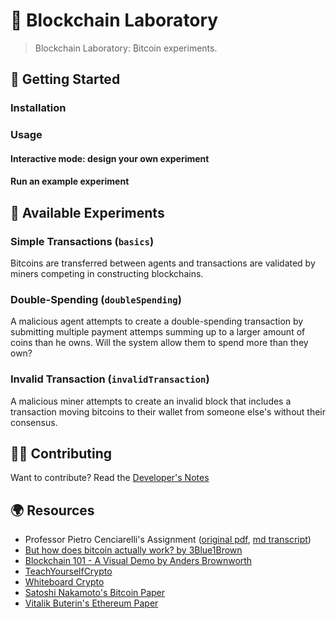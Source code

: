# 🔬 Blockchain Laboratory

> Blockchain Laboratory: ₿itcoin experiments.

## 🚦 Getting Started

### Installation

<!-- ```bash
brew tap danielfalbo/homebrew-formulae
brew install blockchainlab
``` -->

### Usage

#### Interactive mode: design your own experiment

<!-- Run

```bash
blockchainlab
```

to launch the app in interactive mode: it will guide you through the desing of your own experiment. -->

#### Run an example experiment

<!-- ```bash
blockchainlab <experiment>
``` -->

## 🧫 Available Experiments

### Simple Transactions (`basics`)

Bitcoins are transferred between agents and transactions are validated by miners competing in constructing blockchains.

### Double-Spending (`doubleSpending`)

A malicious agent attempts to create a double-spending transaction by submitting multiple payment attemps summing up to a larger amount of coins than he owns. Will the system allow them to spend more than they own?

### Invalid Transaction (`invalidTransaction`)

A malicious miner attempts to create an invalid block that includes a transaction moving bitcoins to their wallet from someone else's without their consensus.

<!-- ### 51% Attack (`51percentAttack`)

An attacker gains control of more than 50% of the mining power in the network. Will them be able to validate new malicious transactions and get the invalid blocks to survive in the blockchain?

### Bogus Transactions (`bogusTransactions`)

A malicious agent attempts to flood the network with bogus transactions to disrupt the validation process. Will this slow down the network?

### Selfish Mining (`selfishMining`)

A selfish miner attempts to manipulate the network by withholding valid blocks they have found in order to gain an advantage over other miners. They may then release multiple blocks at once in order to invalidate the work of other miners and gain a larger share of the rewards. -->

## 👨‍💻 Contributing

Want to contribute? Read the [Developer's Notes](./dev.md)

## 🌍 Resources

- Professor Pietro Cenciarelli's Assignment ([original pdf](./assignment.pdf), [md transcript](./assignment.md))
- [But how does bitcoin actually work? by 3Blue1Brown](https://youtu.be/bBC-nXj3Ng4)
- [Blockchain 101 - A Visual Demo by Anders Brownworth](https://youtu.be/_160oMzblY8)
- [TeachYourselfCrypto](https://teachyourselfcrypto.com)
- [Whiteboard Crypto](https://www.youtube.com/c/whiteboardcrypto)
- [Satoshi Nakamoto's Bitcoin Paper](https://bitcoin.org/bitcoin.pdf)
- [Vitalik Buterin's Ethereum Paper](https://ethereum.org/en/whitepaper)
